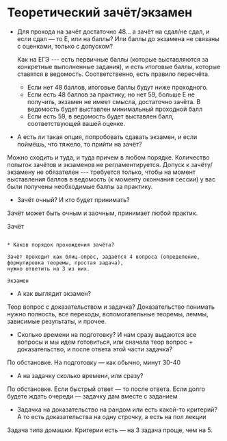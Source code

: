 Теоретический зачёт/экзамен
===========================

* Для прохода на зачёт достаточно 48... а зачёт на сдал/не сдал, и если сдал — то Е, 
или на баллы? Или баллы до экзамена не связаны с оценками, только с допуском?

  Как на ЕГЭ --- есть первичные баллы (которые выставляются за конкретные выполненные задания),
  и есть итоговые баллы, которые ставятся в ведомость. Соответственно, есть правило пересчёта. 

  * Если нет 48 баллов, итоговые баллы будут ниже проходного.  
  * Если есть 48 баллов за практику, но нет 59, больше E не получить, экзамен не имеет смысла, достаточно зачёта. 
В ведомость будет выставлен минимальный проходной балл
  * Если есть 59, в ведомость будет выставлен балл, соответствующей вашей оценке. 

* А есть ли такая опция, попробовать сдавать экзамен, и если поймёшь, что тяжело, то прийти на зачёт?

Можно сходить и туда, и туда причем в любом порядке. Количество попыток зачётов и экзаменов не регламентируется.
Допуск к зачёту/экзамену не обязателен --- требуется только, чтобы на момент выставления баллов в ведомость
(к моменту окончания сессии) у вас были получены необходимые баллы за практику.

* Зачёт очный? И кто будет принимать?

Зачёт может быть очным и заочным, принимает любой практик.

Зачёт
~~~~~

* Каков порядок прохождения зачёта?

Зачёт проходит как блиц-опрос, задаётся 4 вопроса (определение, формулировка теоремы, простая задача),
нужно ответить на 3 из них.

Экзамен
~~~~~~~

* А как выглядит экзамен? 

Теор вопрос с доказательством и задачка? Доказательство понимать нужно полность, все переходы, 
вспомогательные теоремы, леммы, зависимые результаты, и прочее.

* Сколько времени на подготовку? И нам сразу выдаются все вопросы и мы идем готовиться, 
или сначала теор вопрос + доказательство, и после ответа этой части задачка?

По обстановке. На подготовку — как обычно, минут 30-40

* А на задачку сколько времени, или сразу?

По обстановке. Если быстрый ответ — то после ответа. Если долго будете ждать очереди — задачку дам вместе с заданием

* Задачка на доказательство на рандом или есть какой-то критерий? А то есть доказательства на одну строчку, а есть на пол лекции

Задача типа домашки. Критерии есть — на 3 задача проще, чем на 5.

